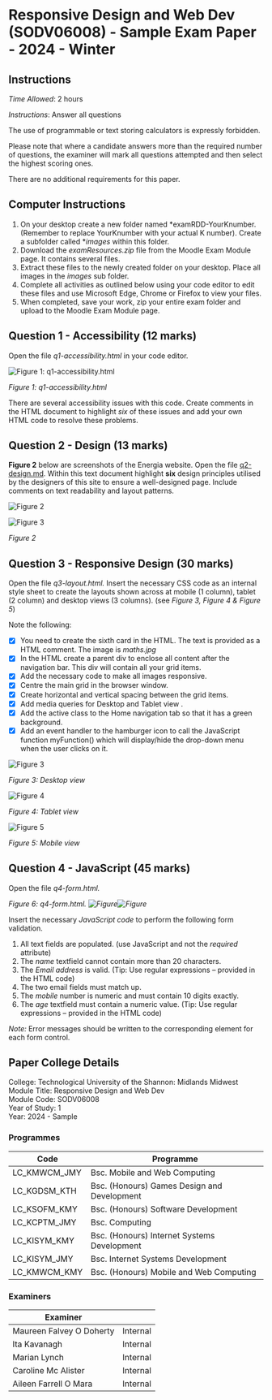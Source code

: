 ﻿# Responsive Design and Web Dev (SODV06008) - Sample Exam Paper - 2024 - Winter

## Instructions

*Time Allowed*: 2 hours

*Instructions*:  Answer all questions

The use of programmable or text storing calculators is expressly forbidden.

Please note that where a candidate answers more than the required number of questions, the examiner will mark all questions attempted and then select the highest scoring ones.

There are no additional requirements for this paper.

## Computer Instructions

1. On your desktop create a new folder named *examRDD-YourKnumber. (Remember to replace YourKnumber with your actual K number). Create a subfolder called **images* within this folder.
2. Download the *examResources.zip* file from the Moodle Exam Module page.  It contains several files.
3. Extract these files to the newly created folder on your desktop. Place all images in the *images* sub folder.
4. Complete all activities as outlined below using your code editor to edit these files and use Microsoft Edge, Chrome or Firefox to view your files.
5. When completed, save your work, zip your entire exam folder and upload to the Moodle Exam Module page.

## Question 1 - Accessibility (12 marks)

Open the file *q1-accessibility.html* in your code editor.  

![Figure 1: q1-accessibility.html](Aspose.Words.a73794fd-3142-4caa-8e94-72fe8c6bc557.005.jpeg)

*Figure 1: q1-accessibility.html*  

There are several accessibility issues with this code. Create comments in the HTML document to highlight *six* of these issues and add your own HTML code to resolve these problems.

## Question 2 - Design (13 marks)

**Figure 2** below are screenshots of the Energia website. Open the file [q2-design.md](../sample-autumn-paper-files/q2-design.md).  Within this text document highlight **six** design principles utilised by the designers of this site to ensure a well-designed page. Include comments on text readability and layout patterns.

![Figure 2](figure-2-energia.jpeg)

![Figure 3](figure-3-energia.jpeg)

*Figure 2*  

## Question 3 - Responsive Design (30 marks)

Open the file *q3-layout.html.* Insert the necessary CSS code as an internal style sheet to create the layouts shown across at mobile (1 column), tablet (2 column) and desktop views (3 columns). (see *Figure 3, Figure 4 & Figure 5*)

Note the following:

- [x] You need to create the sixth card in the HTML. The text is provided as a HTML comment. The image is *maths.jpg*
- [x] In the HTML create a parent div to enclose all content after the navigation bar. This div will contain all your grid items.
- [x] Add the necessary code to make all images responsive.
- [x] Centre the main grid in the browser window.
- [x] Create horizontal and vertical spacing between the grid items.
- [x] Add media queries for Desktop and Tablet view .
- [x] Add the active class to the Home navigation tab so that it has a green background.
- [x] Add an event handler to the hamburger icon to call the JavaScript function myFunction() which will display/hide the drop-down menu when the user clicks on it.

![Figure 3](Aspose.Words.a73794fd-3142-4caa-8e94-72fe8c6bc557.008.jpeg)

*Figure 3: Desktop view*  

![Figure 4](Aspose.Words.a73794fd-3142-4caa-8e94-72fe8c6bc557.009.jpeg)

*Figure 4: Tablet view*  

![Figure 5](Aspose.Words.a73794fd-3142-4caa-8e94-72fe8c6bc557.010.jpeg)

*Figure 5: Mobile view*  

## Question 4 - JavaScript (45 marks)

Open the file *q4-form.html.*  

*Figure 6: q4-form.html. ![Figure ](Aspose.Words.a73794fd-3142-4caa-8e94-72fe8c6bc557.011.png)![Figure](Aspose.Words.a73794fd-3142-4caa-8e94-72fe8c6bc557.012.jpeg)*

Insert the necessary *JavaScript code* to perform the following form validation.

1. All text fields are populated. (use JavaScript and not the *required* attribute)
2. The *name* textfield cannot contain more than 20 characters.
3. The *Email address* is valid. (Tip: Use regular expressions – provided in the HTML code)
4. The two email fields must match up.
5. The *mobile* number is numeric and must contain 10 digits exactly.
6. The *age* textfield must contain a numeric value. (Tip: Use regular expressions – provided in the HTML code)

*Note:* Error messages should be written to the corresponding <span> element for each form control.

## Paper College Details

College: Technological University of the Shannon: Midlands Midwest  
Module Title: Responsive Design and Web Dev  
Module Code: SODV06008  
Year of Study: 1  
Year: 2024 - Sample  

### Programmes

| Code         | Programme                                   |
|--------------|---------------------------------------------|
| LC_KMWCM_JMY | Bsc. Mobile and Web Computing               |
| LC_KGDSM_KTH | Bsc. (Honours) Games Design and Development |
| LC_KSOFM_KMY | Bsc. (Honours) Software Development         |
| LC_KCPTM_JMY | Bsc. Computing                              |
| LC_KISYM_KMY | Bsc. (Honours) Internet Systems Development |
| LC_KISYM_JMY | Bsc. Internet Systems Development           |
| LC_KMWCM_KMY | Bsc. (Honours) Mobile and Web Computing     |

### Examiners

| Examiner                 |          |
|--------------------------|----------|
| Maureen Falvey O Doherty | Internal |
| Ita Kavanagh             | Internal |
| Marian Lynch             | Internal |
| Caroline Mc Alister      | Internal |
| Aileen Farrell O Mara    | Internal |
